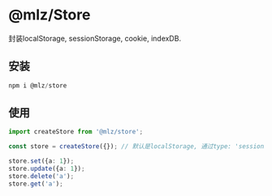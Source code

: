 # @mlz/Store
封装localStorage, sessionStorage, cookie, indexDB.

## 安装
``` js
npm i @mlz/store
```

## 使用
``` ts
import createStore from '@mlz/store';

const store = createStore({}); // 默认是localStorage, 通过type: 'sessionStorage'|'cookieStorage'|'indexDB'区分

store.set({a: 1});
store.update({a: 1});
store.delete('a');
store.get('a');
```